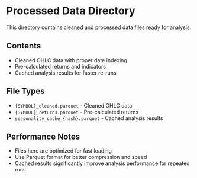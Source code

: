 # Processed Data Directory

This directory contains cleaned and processed data files ready for analysis.

## Contents
- Cleaned OHLC data with proper date indexing
- Pre-calculated returns and indicators
- Cached analysis results for faster re-runs

## File Types
- `{SYMBOL}_cleaned.parquet` - Cleaned OHLC data
- `{SYMBOL}_returns.parquet` - Pre-calculated returns
- `seasonality_cache_{hash}.parquet` - Cached analysis results

## Performance Notes
- Files here are optimized for fast loading
- Use Parquet format for better compression and speed
- Cached results significantly improve analysis performance for repeated runs